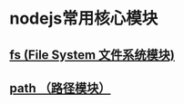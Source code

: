 # nodejs常用核心模块

## [fs (File System 文件系统模块)](/qian-duan-ji-zhu-xue-xi-zong-jie-zheng-li/qian-duan-kuang-jia-yu-lei-ku/nodejs/nodejsyuansheng-nodejs/nodejschang-yong-he-xin-mo-kuai/fs-file-system-wen-jian-xi-tong-mo-575729.md)

## [path （路径模块）](/qian-duan-ji-zhu-xue-xi-zong-jie-zheng-li/qian-duan-kuang-jia-yu-lei-ku/nodejs/nodejsyuansheng-nodejs/nodejschang-yong-he-xin-mo-kuai/path-ff08-wen-jian-lu-jing-mo-kuai-ff09.md)





